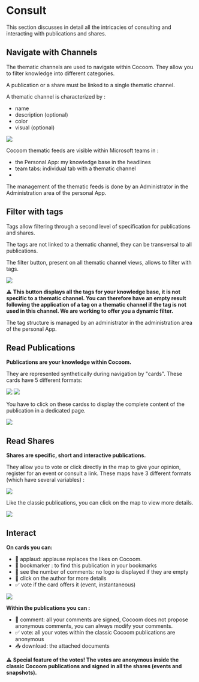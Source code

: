 # Consult

This section discusses in detail all the intricacies of consulting and interacting with publications and shares.


## Navigate with Channels

The thematic channels are used to navigate within Cocoom. They allow you to filter knowledge into different categories.

A publication or a share must be linked to a single thematic channel.

A thematic channel is characterized by :

- name
- description (optional)
- color
- visual (optional)

![](https://paper-attachments.dropbox.com/s_568741656B1020E6AA896AE44FB3D1B13C1626C557B6AF60EB311425D1984969_1589017897216_Plan+de+travail+41cocoom-guides_EN.png)


Cocoom thematic feeds are visible within Microsoft teams in :


- the Personal App: my knowledge base in the headlines
- team tabs: individual tab with a thematic channel
-

The management of the thematic feeds is done by an Administrator in the Administration area of the personal App.


## Filter with tags

Tags allow filtering through a second level of specification for publications and shares.

The tags are not linked to a thematic channel, they can be transversal to all publications.

The filter button, present on all thematic channel views, allows to filter with tags.

![](https://paper-attachments.dropbox.com/s_568741656B1020E6AA896AE44FB3D1B13C1626C557B6AF60EB311425D1984969_1589017966795_Plan+de+travail+36cocoom-guides_EN.png)


⚠️ **This button displays all the tags for your knowledge base, it is not specific to a thematic channel. You can therefore have an empty result following the application of a tag on a thematic channel if the tag is not used in this channel. We are working to offer you a dynamic filter.**

The tag structure is managed by an administrator in the administration area of the personal App.


## Read Publications

**Publications are your knowledge within Cocoom.**

They are represented synthetically during navigation by "cards".
These cards have 5 different formats:

![](https://paper-attachments.dropbox.com/s_568741656B1020E6AA896AE44FB3D1B13C1626C557B6AF60EB311425D1984969_1589018132480_Plan+de+travail+38cocoom-guides_EN.png)
![](https://paper-attachments.dropbox.com/s_568741656B1020E6AA896AE44FB3D1B13C1626C557B6AF60EB311425D1984969_1589018132486_Plan+de+travail+40cocoom-guides_EN.png)


You have to click on these cardss to display the complete content of the publication in a dedicated page.

![](https://paper-attachments.dropbox.com/s_568741656B1020E6AA896AE44FB3D1B13C1626C557B6AF60EB311425D1984969_1589018186677_Plan+de+travail+42cocoom-guides_EN.png)



## Read Shares

**Shares are specific, short and interactive publications.**

They allow you to vote or click directly in the map to give your opinion, register for an event or consult a link.
These maps have 3 different formats (which have several variables) :

![](https://paper-attachments.dropbox.com/s_568741656B1020E6AA896AE44FB3D1B13C1626C557B6AF60EB311425D1984969_1589018229561_Plan+de+travail+37cocoom-guides_EN.png)


Like the classic publications, you can click on the map to view more details.


![](https://paper-attachments.dropbox.com/s_568741656B1020E6AA896AE44FB3D1B13C1626C557B6AF60EB311425D1984969_1589018259183_Plan+de+travail+43cocoom-guides_EN.png)



## Interact

**On cards you can:**


- 👏 applaud: applause replaces the likes on Cocoom.
- 📌 bookmarker : to find this publication in your bookmarks
- 💬 see the number of comments: no logo is displayed if they are empty
- 👤 click on the author for more details
- ✅ vote if the card offers it (event, instantaneous)


![](https://paper-attachments.dropbox.com/s_568741656B1020E6AA896AE44FB3D1B13C1626C557B6AF60EB311425D1984969_1589018304396_Plan+de+travail+44cocoom-guides_EN.png)


**Within the publications you can :**


- 💬 comment: all your comments are signed, Cocoom does not propose anonymous comments, you can always modify your comments.
- ✅ vote: all your votes within the classic Cocoom publications are anonymous
- 📥 download: the attached documents


⚠️ **Special feature of the votes! The votes are anonymous inside the classic Cocoom publications and signed in all the shares (events and snapshots).**
